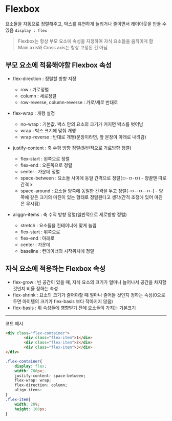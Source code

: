 # Flexbox
요소들을 자동으로 정렬해주고, 박스를 유연하게 늘리거나 줄이면서 레이아웃을 만들 수 있음
`display : flex`

> Flexbox는 항상 부모 요소에 속성을 지정하여 자식 요소들을 움직이게 함   
> Main axis와 Cross axis는 항상 고정된 건 아님

## 부모 요소에 적용해야할 Flexbox 속성
- flex-direction : 정렬할 방향 지정
  - row : 가로정렬
  - column : 세로정렬
  - row-reverse, column-reverse : 가로/세로 반대로

 
- flex-wrap : 개행 설정
  - no-wrap : 기본값. 박스 안의 요소의 크기가 커지면 박스를 벗어남
  - wrap : 박스 크기에 맞춰 개행
  - wrap-reverse : 반대로 개행(문장이라면, 앞 문장이 아래로 내려감)

 
- justify-content : 축 수평 방향 정렬(일반적으로 가로방향 정렬)
  - flex-start : 왼쪽으로 정렬
  - flex-end : 오른쪽으로 정렬
  - center : 가운데 정렬
  - space-between : 요소들 사이에 동일 간격으로 정렬(ㅁ-ㅁ-ㅁ) - 양끝엔 따로 간격 x
  - space-around : 요소들 양쪽에 동일한 간격을 두고 정렬(-ㅁ--ㅁ--ㅁ-) - 양쪽에 같은 크기의 마진이 있는 형태로 정렬된다고 생각(간격 조정에 있어 마진은 무시됨)


- aliggn-items : 축 수직 방향 정렬(일반적으로 세로방향 정렬)
  - stretch : 요소들을 컨테이너에 맞게 늘림
  - flex-start : 위쪽으로
  - flex-end : 아래로
  - center : 가운데
  - baseline : 컨테이너의 시작위치에 정렬

 
## 자식 요소에 적용하는 Flexbox 속성
- flex-grow : 빈 공간이 있을 때, 자식 요소의 크기가 얼마나 늘어나서 공간을 차지할 것인지 비율 정하는 속성
- flex-shrink : 요소의 크기가 줄어야할 때 얼마나 줄어들 것인지 정하는 속성(0으로 두면 아이템의 크기가 flex-basis 보다 작아지지 않음)
- flex-basis : 위 속성들에 영향받기 전에 요소들이 가지는 기본크기



---
코드 예시
```html
<div class="flex-container">
        <div class="flex-item">1</div>
        <div class="flex-item">2</div>
        <div class="flex-item">3</div>
</div>
```
```css
.flex-container{
    display: flex;
    width: 700px;.
    justify-content: space-between;
    flex-wrap: wrap;
    flex-direction: column;
    align-items:
}
.flex-item{
    width: 20%;
    height: 100px;    
}
```
